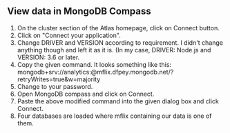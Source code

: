 ## View data in MongoDB Compass ##

1. On the cluster section of the Atlas homepage, click on Connect button.
2. Click on "Connect your application".
3. Change DRIVER and VERSION according to requirement. I didn't change anything though and left it as it is. (In my case, DRIVER: Node.js and VERSION: 3.6 or later.
4. Copy the given command. It looks something like this: 
mongodb+srv://analytics:<password>@mflix.dfpey.mongodb.net/<dbname>?retryWrites=true&w=majority
5. Change <password> to your password.
6. Open MongoDB compass and click on Connect.
7. Paste the above modified command into the given dialog box and click Connect. 
8. Four databases are loaded where mflix containing our data is one of them.
  
